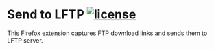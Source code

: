 # Send to LFTP [![license](https://img.shields.io/badge/license-MIT-blue.svg?style=flat)](https://raw.githubusercontent.com/metalnem/send-to-lftp/master/LICENSE)

This Firefox extension captures FTP download links and sends them to LFTP server.
